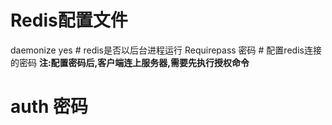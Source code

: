 # Redis配置文件

daemonize yes  # redis是否以后台进程运行
 Requirepass  密码 # 配置redis连接的密码
**注:配置密码后,客户端连上服务器,需要先执行授权命令**
# auth 密码